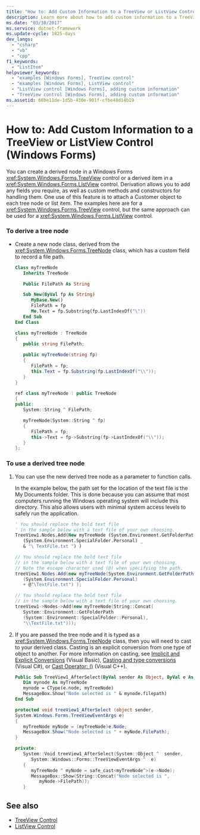 ```yaml
---
title: "How to: Add Custom Information to a TreeView or ListView Control"
description: Learn more about how to add custom information to a TreeView or ListView control in Windows Forms.
ms.date: "03/30/2017"
ms.service: dotnet-framework
ms.update-cycle: 1825-days
dev_langs:
  - "csharp"
  - "vb"
  - "cpp"
f1_keywords:
  - "ListItem"
helpviewer_keywords:
  - "examples [Windows Forms], TreeView control"
  - "examples [Windows Forms], ListView control"
  - "ListView control [Windows Forms], adding custom information"
  - "TreeView control [Windows Forms], adding custom information"
ms.assetid: 68be11de-1d5b-430e-901f-cfbe48d14b19
---
```

# How to: Add Custom Information to a TreeView or ListView Control (Windows Forms)

You can create a derived node in a Windows Forms <xref:System.Windows.Forms.TreeView> control or a derived item in a <xref:System.Windows.Forms.ListView> control. Derivation allows you to add any fields you require, as well as custom methods and constructors for handling them. One use of this feature is to attach a Customer object to each tree node or list item. The examples here are for a <xref:System.Windows.Forms.TreeView> control, but the same approach can be used for a <xref:System.Windows.Forms.ListView> control.

### To derive a tree node

- Create a new node class, derived from the <xref:System.Windows.Forms.TreeNode> class, which has a custom field to record a file path.

    ```vb
    Class myTreeNode
       Inherits TreeNode

       Public FilePath As String

       Sub New(ByVal fp As String)
          MyBase.New()
          FilePath = fp
          Me.Text = fp.Substring(fp.LastIndexOf("\"))
       End Sub
    End Class
    ```

    ```csharp
    class myTreeNode : TreeNode
    {
       public string FilePath;

       public myTreeNode(string fp)
       {
          FilePath = fp;
          this.Text = fp.Substring(fp.LastIndexOf("\\"));
       }
    }
    ```

    ```cpp
    ref class myTreeNode : public TreeNode
    {
    public:
       System::String ^ FilePath;

       myTreeNode(System::String ^ fp)
       {
          FilePath = fp;
          this->Text = fp->Substring(fp->LastIndexOf("\\"));
       }
    };
    ```

### To use a derived tree node

1. You can use the new derived tree node as a parameter to function calls.

     In the example below, the path set for the location of the text file is the My Documents folder. This is done because you can assume that most computers running the Windows operating system will include this directory. This also allows users with minimal system access levels to safely run the application.

    ```vb
    ' You should replace the bold text file
    ' in the sample below with a text file of your own choosing.
    TreeView1.Nodes.Add(New myTreeNode (System.Environment.GetFolderPath _
       (System.Environment.SpecialFolder.Personal) _
       & "\ TextFile.txt ") )
    ```

    ```csharp
    // You should replace the bold text file
    // in the sample below with a text file of your own choosing.
    // Note the escape character used (@) when specifying the path.
    treeView1.Nodes.Add(new myTreeNode(System.Environment.GetFolderPath
       (System.Environment.SpecialFolder.Personal)
       + @"\TextFile.txt") );
    ```

    ```cpp
    // You should replace the bold text file
    // in the sample below with a text file of your own choosing.
    treeView1->Nodes->Add(new myTreeNode(String::Concat(
       System::Environment::GetFolderPath
       (System::Environment::SpecialFolder::Personal),
       "\\TextFile.txt")));
    ```

2. If you are passed the tree node and it is typed as a <xref:System.Windows.Forms.TreeNode> class, then you will need to cast to your derived class. Casting is an explicit conversion from one type of object to another. For more information on casting, see [Implicit and Explicit Conversions](/dotnet/visual-basic/programming-guide/language-features/data-types/implicit-and-explicit-conversions) (Visual Basic), [Casting and type conversions](/dotnet/csharp/programming-guide/types/casting-and-type-conversions) (Visual C#), or [Cast Operator: ()](/cpp/cpp/cast-operator-parens) (Visual C++).

    ```vb
    Public Sub TreeView1_AfterSelect(ByVal sender As Object, ByVal e As System.Windows.Forms.TreeViewEventArgs) Handles TreeView1.AfterSelect
       Dim mynode As myTreeNode
       mynode = CType(e.node, myTreeNode)
       MessageBox.Show("Node selected is " & mynode.filepath)
    End Sub
    ```

    ```csharp
    protected void treeView1_AfterSelect (object sender,
    System.Windows.Forms.TreeViewEventArgs e)
    {
       myTreeNode myNode = (myTreeNode)e.Node;
       MessageBox.Show("Node selected is " + myNode.FilePath);
    }
    ```

    ```cpp
    private:
       System::Void treeView1_AfterSelect(System::Object ^  sender,
          System::Windows::Forms::TreeViewEventArgs ^  e)
       {
          myTreeNode ^ myNode = safe_cast<myTreeNode^>(e->Node);
          MessageBox::Show(String::Concat("Node selected is ",
             myNode->FilePath));
       }
    ```

## See also

- [TreeView Control](treeview-control-windows-forms.md)
- [ListView Control](listview-control-windows-forms.md)
